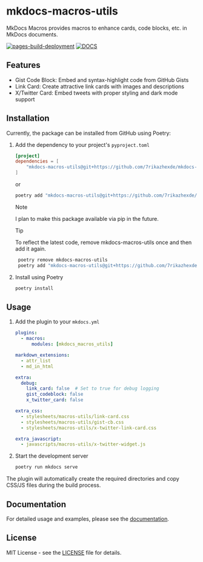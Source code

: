 # mkdocs-macros-utils

MkDocs Macros provides macros to enhance cards, code blocks, etc. in MkDocs documents.

[![pages-build-deployment](https://github.com/7rikazhexde/mkdocs-macros-utils/actions/workflows/pages/pages-build-deployment/badge.svg?branch=gh-pages)](https://github.com/7rikazhexde/mkdocs-macros-utils/actions/workflows/pages/pages-build-deployment) [![DOCS](https://img.shields.io/badge/Docs-Click%20Here-blue?colorA=24292e&colorB=0366d6&logo=github)](https://7rikazhexde.github.io/mkdocs-macros-utils/)

## Features

- Gist Code Block: Embed and syntax-highlight code from GitHub Gists
- Link Card: Create attractive link cards with images and descriptions
- X/Twitter Card: Embed tweets with proper styling and dark mode support

## Installation

Currently, the package can be installed from GitHub using Poetry:

1. Add the dependency to your project's `pyproject.toml`

    ```toml
    [project]
    dependencies = [
        "mkdocs-macros-utils@git+https://github.com/7rikazhexde/mkdocs-macros-utils.git@main"
    ]
    ```

    or

    ```bash
    poetry add "mkdocs-macros-utils@git+https://github.com/7rikazhexde/mkdocs-macros-utils.git@main"
    ```

    > [!NOTE]
    > I plan to make this package available via pip in the future.

    > [!TIP]
    > To reflect the latest code, remove mkdocs-macros-utils once and then add it again.
    >
    > ```bash
    >  poetry remove mkdocs-macros-utils
    >  poetry add "mkdocs-macros-utils@git+https://github.com/7rikazhexde/mkdocs-macros-utils.git#main"
    > ```

1. Install using Poetry

    ```bash
    poetry install
    ```

## Usage

1. Add the plugin to your `mkdocs.yml`

    ```yaml
    plugins:
      - macros:
          modules: [mkdocs_macros_utils]

    markdown_extensions:
      - attr_list
      - md_in_html

    extra:
      debug:
        link_card: false  # Set to true for debug logging
        gist_codeblock: false
        x_twitter_card: false

    extra_css:
      - stylesheets/macros-utils/link-card.css
      - stylesheets/macros-utils/gist-cb.css
      - stylesheets/macros-utils/x-twitter-link-card.css

    extra_javascript:
      - javascripts/macros-utils/x-twitter-widget.js
    ```

1. Start the development server

    ```bash
    poetry run mkdocs serve
    ```

The plugin will automatically create the required directories and copy CSS/JS files during the build process.

## Documentation

For detailed usage and examples, please see the [documentation](https://7rikazhexde.github.io/mkdocs-macros-utils/).

## License

MIT License - see the [LICENSE](./LICENCE) file for details.
